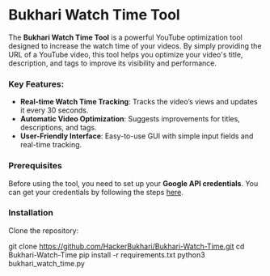 # Bukhari Watch Time Tool

The **Bukhari Watch Time Tool** is a powerful YouTube optimization tool designed to increase the watch time of your videos. By simply providing the URL of a YouTube video, this tool helps you optimize your video's title, description, and tags to improve its visibility and performance.

### Key Features:
- **Real-time Watch Time Tracking**: Tracks the video’s views and updates it every 30 seconds.
- **Automatic Video Optimization**: Suggests improvements for titles, descriptions, and tags.
- **User-Friendly Interface**: Easy-to-use GUI with simple input fields and real-time tracking.

### Prerequisites

Before using the tool, you need to set up your **Google API credentials**. You can get your credentials by following the steps [here](https://developers.google.com/youtube/registering_an_application).

### Installation

Clone the repository:

   git clone https://github.com/HackerBukhari/Bukhari-Watch-Time.git
   cd Bukhari-Watch-Time
   pip install -r requirements.txt
   python3 bukhari_watch_time.py


